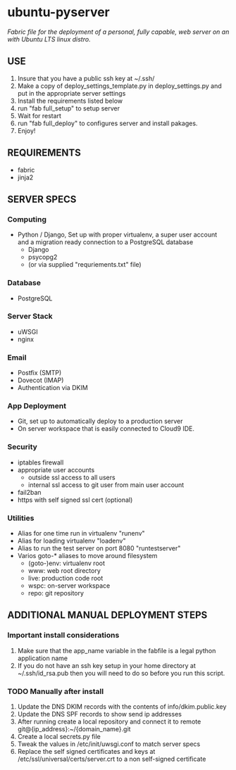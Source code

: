 ubuntu-pyserver
=====================

_Fabric file for the deployment of a personal, fully capable, web server on an with Ubuntu LTS linux distro._

## USE
1. Insure that you have a public ssh key at ~/.ssh/
2. Make a copy of deploy\_settings\_template.py in deploy\_settings.py and put in the appropriate server settings
3. Install the requirements listed below
4. run "fab full\_setup" to setup server
5. Wait for restart
6. run "fab full\_deploy" to configures server and install pakages.
7. Enjoy!

## REQUIREMENTS
- fabric
- jinja2

## SERVER SPECS

### Computing
- Python / Django, Set up with proper virtualenv, a super
user account and a migration ready connection to a PostgreSQL database
    - Django
    - psycopg2
    - (or via supplied "requriements.txt" file)
        
### Database
- PostgreSQL
    
### Server Stack
- uWSGI
- nginx
    
### Email
- Postfix (SMTP)
- Dovecot (IMAP)
- Authentication via DKIM
    
### App Deployment
- Git, set up to automatically deploy to a production server
- On server workspace that is easily connected to Cloud9 IDE.
    
### Security
- iptables firewall
- appropriate user accounts
    - outside ssl access to all users
    - internal ssl access to git user from main user account
- fail2ban
- https with self signed ssl cert (optional)

### Utilities
- Alias for one time run in virtualenv "runenv"
- Alias for loading virtualenv "loadenv"
- Alias to run the test server on port 8080 "runtestserver"
- Varios goto-* aliases to move around filesystem
    - (goto-)env: virtualenv root
    - www: web root directory
    - live: production code root
    - wspc: on-server workspace
    - repo: git repository

## ADDITIONAL MANUAL DEPLOYMENT STEPS

### Important install considerations
1. Make sure that the app_name variable in the fabfile is a legal python
application name
2. If you do not have an ssh key setup in your home directory at
~/.ssh/id_rsa.pub then you will need to do so before you run this script.

### TODO Manually after install
1. Update the DNS DKIM records with the contents of info/dkim.public.key
2. Update the DNS SPF records to show send ip addresses
3. After running create a local repository and connect it to remote 
git@{ip\_address}:~/{domain\_name}.git
4. Create a local secrets.py file 
5. Tweak the values in /etc/init/uwsgi.conf to match server specs
6. Replace the self signed certificates and keys at /etc/ssl/universal/certs/server.crt
to a non self-signed certificate
